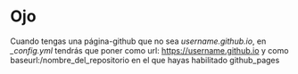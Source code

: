 # Ojo

Cuando tengas una página-github que no sea *username.github.io*, en *_config.yml* tendrás que poner como url: https://username.github.io y como baseurl:/nombre_del_repositorio en el que hayas habilitado github_pages 
